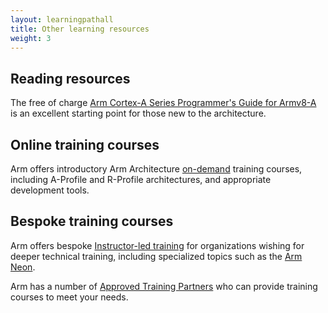 ```yaml
---
layout: learningpathall
title: Other learning resources
weight: 3
---
```

## Reading resources

The free of charge [Arm Cortex-A Series Programmer's Guide for Armv8-A](https://developer.arm.com/documentation/den0024) is an excellent starting point for those new to the architecture.

## Online training courses

Arm offers introductory Arm Architecture [on-demand](https://developer.arm.com/Training/Arm%20On-demand%20Training) training courses, including A-Profile and R-Profile architectures, and appropriate development tools.

## Bespoke training courses

Arm offers bespoke [Instructor-led training](https://developer.arm.com/Training#aq=%40navigationhierarchiescategories%3D%3D%22Training%22&numberOfResults=48&f[navigationhierarchiescontenttype]=Instructor-led%20Training) for organizations wishing for deeper technical training, including specialized topics such as the [Arm Neon](https://developer.arm.com/Architectures/Neon).

Arm has a number of [Approved Training Partners](https://www.arm.com/partners/arm-approved-program/training-partners) who can provide training courses to meet your needs.
